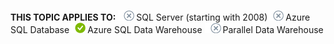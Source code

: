 <Token>**THIS TOPIC APPLIES TO:** ![no](media/no.png)SQL Server (starting with 2008)![no](media/no.png)Azure SQL Database![yes](media/yes.png)Azure SQL Data Warehouse ![no](media/no.png)Parallel Data Warehouse </Token>

